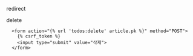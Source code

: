 redirect

delete
```
  <form action="{% url 'todos:delete' article.pk %}" method="POST">
    {% csrf_token %}
    <input type="submit" value="삭제">
  </form>
``` 